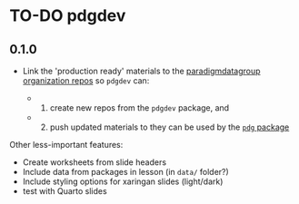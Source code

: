 # TO-DO pdgdev 

## 0.1.0 

- Link the 'production ready' materials to the [paradigmdatagroup organization repos](https://github.com/orgs/paradigmdatagroup/repositories) so `pdgdev` can:

  - 1) create new repos from the `pdgdev` package, and
  
  - 2) push updated materials to they can be used by the [`pdg` package](https://github.com/paradigmdatagroup/pdg)
  
Other less-important features: 

+   Create worksheets from slide headers  
+   Include data from packages in lesson (in `data/` folder?)
+   Include styling options for xaringan slides (light/dark)  
+   test with Quarto slides 

